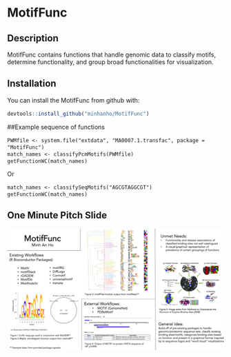 
# MotifFunc

<!-- badges: start -->
<!-- badges: end -->

## Description

MotifFunc contains functions that handle genomic data to classify motifs, determine functionality, and group broad functionalities for visualization.

## Installation

You can install the MotifFunc from github with:

``` r
devtools::install_github("minhanho/MotifFunc")
```

##Example sequence of functions
```
PWMfile <- system.file("extdata", "MA0007.1.transfac", package = "MotifFunc")
match_names <- classifyPcmMotifs(PWMfile)
getFunctionWC(match_names)
```
Or

```
match_names <- classifySeqMotifs("AGCGTAGGCGT")
getFunctionWC(match_names)
```

## One Minute Pitch Slide

![Slide](HO_M_A1.png)

